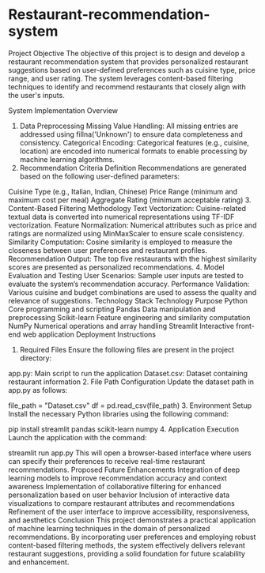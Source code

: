 # Restaurant-recommendation-system

Project Objective
The objective of this project is to design and develop a restaurant recommendation system that provides personalized restaurant suggestions based on user-defined preferences such as cuisine type, price range, and user rating. The system leverages content-based filtering techniques to identify and recommend restaurants that closely align with the user's inputs.

System Implementation Overview
1. Data Preprocessing
Missing Value Handling: All missing entries are addressed using fillna('Unknown') to ensure data completeness and consistency.
Categorical Encoding: Categorical features (e.g., cuisine, location) are encoded into numerical formats to enable processing by machine learning algorithms.
2. Recommendation Criteria Definition
Recommendations are generated based on the following user-defined parameters:

Cuisine Type (e.g., Italian, Indian, Chinese)
Price Range (minimum and maximum cost per meal)
Aggregate Rating (minimum acceptable rating)
3. Content-Based Filtering Methodology
Text Vectorization: Cuisine-related textual data is converted into numerical representations using TF-IDF vectorization.
Feature Normalization: Numerical attributes such as price and ratings are normalized using MinMaxScaler to ensure scale consistency.
Similarity Computation: Cosine similarity is employed to measure the closeness between user preferences and restaurant profiles.
Recommendation Output: The top five restaurants with the highest similarity scores are presented as personalized recommendations.
4. Model Evaluation and Testing
User Scenarios: Sample user inputs are tested to evaluate the system’s recommendation accuracy.
Performance Validation: Various cuisine and budget combinations are used to assess the quality and relevance of suggestions.
Technology Stack
Technology	Purpose
Python	Core programming and scripting
Pandas	Data manipulation and preprocessing
Scikit-learn	Feature engineering and similarity computation
NumPy	Numerical operations and array handling
Streamlit	Interactive front-end web application
Deployment Instructions
1. Required Files
Ensure the following files are present in the project directory:

app.py: Main script to run the application
Dataset.csv: Dataset containing restaurant information
2. File Path Configuration
Update the dataset path in app.py as follows:

file_path = "Dataset.csv"
df = pd.read_csv(file_path)
3. Environment Setup
Install the necessary Python libraries using the following command:

pip install streamlit pandas scikit-learn numpy
4. Application Execution
Launch the application with the command:

streamlit run app.py
This will open a browser-based interface where users can specify their preferences to receive real-time restaurant recommendations.
Proposed Future Enhancements
Integration of deep learning models to improve recommendation accuracy and context awareness
Implementation of collaborative filtering for enhanced personalization based on user behavior
Inclusion of interactive data visualizations to compare restaurant attributes and recommendations
Refinement of the user interface to improve accessibility, responsiveness, and aesthetics
Conclusion
This project demonstrates a practical application of machine learning techniques in the domain of personalized recommendations. By incorporating user preferences and employing robust content-based filtering methods, the system effectively delivers relevant restaurant suggestions, providing a solid foundation for future scalability and enhancement.

